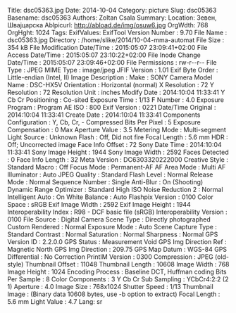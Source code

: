 Title: dsc05363.jpg
Date: 2014-10-04
Category: picture
Slug: dsc05363
Basename: dsc05363
Authors: Zoltan Csala
Summary:
Location: Зевен, Швајцарска
Ablpicurl: http://abload.de/img/osuw6.jpg
OrgWdth: 768
OrgHght: 1024
Tags:
ExifValues: ExifTool Version Number : 9.70
            File Name : dsc05363.jpg
            Directory : /home/slike/2014/10-04-mma-automat
            File Size : 354 kB
            File Modification Date/Time : 2015:05:07 23:09:41+02:00
            File Access Date/Time : 2015:05:07 23:10:22+02:00
            File Inode Change Date/Time : 2015:05:07 23:09:46+02:00
            File Permissions : rw-r--r--
            File Type : JPEG
            MIME Type : image/jpeg
            JFIF Version : 1.01
            Exif Byte Order : Little-endian (Intel, II)
            Image Description :
            Make : SONY
            Camera Model Name : DSC-HX5V
            Orientation : Horizontal (normal)
            X Resolution : 72
            Y Resolution : 72
            Resolution Unit : inches
            Modify Date : 2014:10:04 11:33:41
            Y Cb Cr Positioning : Co-sited
            Exposure Time : 1/13
            F Number : 4.0
            Exposure Program : Program AE
            ISO : 800
            Exif Version : 0221
            Date/Time Original : 2014:10:04 11:33:41
            Create Date : 2014:10:04 11:33:41
            Components Configuration : Y, Cb, Cr, -
            Compressed Bits Per Pixel : 5
            Exposure Compensation : 0
            Max Aperture Value : 3.5
            Metering Mode : Multi-segment
            Light Source : Unknown
            Flash : Off, Did not fire
            Focal Length : 5.6 mm
            HDR : Off; Uncorrected image
            Face Info Offset : 72
            Sony Date Time : 2014:10:04 11:33:41
            Sony Image Height : 1944
            Sony Image Width : 2592
            Faces Detected : 0
            Face Info Length : 32
            Meta Version : DC6303320222000
            Creative Style : Standard
            Macro : Off
            Focus Mode : Permanent-AF
            AF Area Mode : Multi
            AF Illuminator : Auto
            JPEG Quality : Standard
            Flash Level : Normal
            Release Mode : Normal
            Sequence Number : Single
            Anti-Blur : On (Shooting)
            Dynamic Range Optimizer : Standard
            High ISO Noise Reduction 2 : Normal
            Intelligent Auto : On
            White Balance : Auto
            Flashpix Version : 0100
            Color Space : sRGB
            Exif Image Width : 2592
            Exif Image Height : 1944
            Interoperability Index : R98 - DCF basic file (sRGB)
            Interoperability Version : 0100
            File Source : Digital Camera
            Scene Type : Directly photographed
            Custom Rendered : Normal
            Exposure Mode : Auto
            Scene Capture Type : Standard
            Contrast : Normal
            Saturation : Normal
            Sharpness : Normal
            GPS Version ID : 2.2.0.0
            GPS Status : Measurement Void
            GPS Img Direction Ref : Magnetic North
            GPS Img Direction : 209.75
            GPS Map Datum : WGS-84
            GPS Differential : No Correction
            PrintIM Version : 0300
            Compression : JPEG (old-style)
            Thumbnail Offset : 11048
            Thumbnail Length : 10608
            Image Width : 768
            Image Height : 1024
            Encoding Process : Baseline DCT, Huffman coding
            Bits Per Sample : 8
            Color Components : 3
            Y Cb Cr Sub Sampling : YCbCr4:2:2 (2 1)
            Aperture : 4.0
            Image Size : 768x1024
            Shutter Speed : 1/13
            Thumbnail Image : (Binary data 10608 bytes, use -b option to extract)
            Focal Length : 5.6 mm
            Light Value : 4.7
Lang: sr

